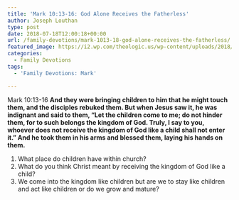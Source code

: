 ```yaml
---
title: 'Mark 10:13-16: God Alone Receives the Fatherless'
author: Joseph Louthan
type: post
date: 2018-07-18T12:00:18+00:00
url: /family-devotions/mark-1013-18-god-alone-receives-the-fatherless/
featured_image: https://i2.wp.com/theologic.us/wp-content/uploads/2018/06/iStock_000016119715_Small-805x380.jpg?resize=805%2C380
categories:
  - Family Devotions
tags:
  - 'Family Devotions: Mark'

---
```

<p class="p1">
  <span class="s1">Mark 10:13-16 <strong>And they were bringing children to him that he might touch them, and the disciples rebuked them. But when Jesus saw it, he was indignant and said to them, “Let the children come to me; do not hinder them, for to such belongs the kingdom of God. Truly, I say to you, whoever does not receive the kingdom of God like a child shall not enter it.” And he took them in his arms and blessed them, laying his hands on them.</strong></span>
</p>

  1. What place do children have within church?
  2. What do you think Christ meant by receiving the kingdom of God like a child?
  3. We come into the kingdom like children but are we to stay like children and act like children or do we grow and mature?